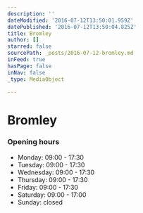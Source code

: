 ```yaml
---
description: ''
dateModified: '2016-07-12T13:50:01.959Z'
datePublished: '2016-07-12T13:50:04.825Z'
title: Bromley
author: []
starred: false
sourcePath: _posts/2016-07-12-bromley.md
inFeed: true
hasPage: false
inNav: false
_type: MediaObject

---
```

# Bromley

### Opening hours

* Monday: 09:00 - 17:30
* Tuesday: 09:00 - 17:30
* Wednesday: 09:00 - 17:30
* Thursday: 09:00 - 17:30
* Friday: 09:00 - 17:30
* Saturday: 09:00 - 17:00
* Sunday: closed